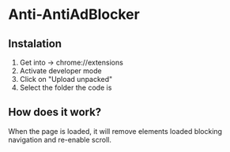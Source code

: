 # Anti-AntiAdBlocker

## Instalation
1. Get into -> chrome://extensions
2. Activate developer mode
3. Click on "Upload unpacked"
4. Select the folder the code is

## How does it work?
When the page is loaded, it will remove elements loaded blocking navigation and re-enable scroll. 
